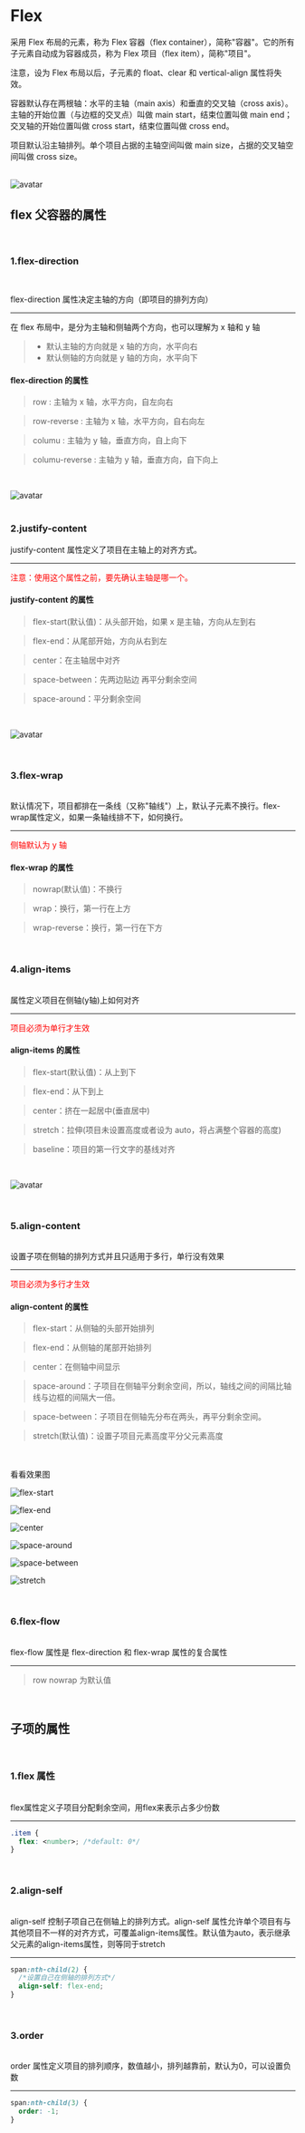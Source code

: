 # Flex

采用 Flex 布局的元素，称为 Flex 容器（flex container），简称"容器"。它的所有子元素自动成为容器成员，称为 Flex 项目（flex item），简称"项目"。

注意，设为 Flex 布局以后，子元素的 float、clear 和 vertical-align 属性将失效。

容器默认存在两根轴：水平的主轴（main axis）和垂直的交叉轴（cross axis）。主轴的开始位置（与边框的交叉点）叫做 main start，结束位置叫做 main end；交叉轴的开始位置叫做 cross start，结束位置叫做 cross end。

项目默认沿主轴排列。单个项目占据的主轴空间叫做 main size，占据的交叉轴空间叫做 cross size。  
</br>

![avatar](../../flex.png)

## flex 父容器的属性

</br>

### <b>1.flex-direction</b>

</br>

flex-direction 属性决定主轴的方向（即项目的排列方向）

---

在 flex 布局中，是分为主轴和侧轴两个方向，也可以理解为 x 轴和 y 轴

> - 默认主轴的方向就是 x 轴的方向，水平向右
> - 默认侧轴的方向就是 y 轴的方向，水平向下

#### flex-direction 的属性

> row : 主轴为 x 轴，水平方向，自左向右

> row-reverse : 主轴为 x 轴，水平方向，自右向左

> columu : 主轴为 y 轴，垂直方向，自上向下

> columu-reverse : 主轴为 y 轴，垂直方向，自下向上

</br>

![avatar](../../flex-direction.png)  
</br>

### <b>2.justify-content</b>

justify-content 属性定义了项目在主轴上的对齐方式。

---

<font color="red">注意：使用这个属性之前，要先确认主轴是哪一个。</font>
</br>

#### justify-content 的属性

> flex-start(默认值)：从头部开始，如果 x 是主轴，方向从左到右

> flex-end：从尾部开始，方向从右到左

> center：在主轴居中对齐

> space-between：先两边贴边 再平分剩余空间

> space-around：平分剩余空间

</br>

![avatar](../../justify-content.png)

</br>

### <b>3.flex-wrap</b>

</br>
默认情况下，项目都排在一条线（又称"轴线"）上，默认子元素不换行。flex-wrap属性定义，如果一条轴线排不下，如何换行。
</br>

---

<font color="red">侧轴默认为 y 轴</font>

#### flex-wrap 的属性

> nowrap(默认值)：不换行

> wrap：换行，第一行在上方

> wrap-reverse：换行，第一行在下方

</br>

### <b>4.align-items</b>

</br>
属性定义项目在侧轴(y轴)上如何对齐
</br>

---

<font color="red">项目必须为单行才生效</font>

#### align-items 的属性

> flex-start(默认值)：从上到下

> flex-end：从下到上

> center：挤在一起居中(垂直居中)

> stretch：拉伸(项目未设置高度或者设为 auto，将占满整个容器的高度)

> baseline：项目的第一行文字的基线对齐

</br>

![avatar](../../align-items.png)

</br>

### <b>5.align-content</b>

</br>
设置子项在侧轴的排列方式并且只适用于多行，单行没有效果
</br>

---

<font color="red">项目必须为多行才生效</font>

#### align-content 的属性

> flex-start：从侧轴的头部开始排列

> flex-end：从侧轴的尾部开始排列

> center：在侧轴中间显示

> space-around：子项目在侧轴平分剩余空间，所以，轴线之间的间隔比轴线与边框的间隔大一倍。

> space-between：子项目在侧轴先分布在两头，再平分剩余空间。

> stretch(默认值)：设置子项目元素高度平分父元素高度

</br></br>
看看效果图

![flex-start](../../flex-start.png)

![flex-end](../../flex-end.png)

![center](../../center.png)

![space-around](../../space-around.png)

![space-between](../../space-between.png)

![stretch](../../stretch.png)

</br>

### <b>6.flex-flow</b>

</br>
flex-flow 属性是 flex-direction 和 flex-wrap 属性的复合属性
</br>

---

> row nowrap 为默认值

</br>

## 子项的属性

</br>

### <b>1.flex 属性</b>

</br>
flex属性定义子项目分配剩余空间，用flex来表示占多少份数
</br>

---

```css
.item {
  flex: <number>; /*default: 0*/
}
```

</br>

### <b>2.align-self</b>

</br>
align-self 控制子项自己在侧轴上的排列方式。align-self 属性允许单个项目有与其他项目不一样的对齐方式，可覆盖align-items属性。默认值为auto，表示继承父元素的align-items属性，则等同于stretch
<br>

---

```css
span:nth-child(2) {
  /*设置自己在侧轴的排列方式*/
  align-self: flex-end;
}
```

</br>

### <b>3.order</b>

</br>
order 属性定义项目的排列顺序，数值越小，排列越靠前，默认为0，可以设置负数
</br>

---

```css
span:nth-child(3) {
  order: -1;
}
```
